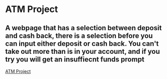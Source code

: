 # ATM Project
## A webpage that has a selection between deposit and cash back, there is a selection before you can input either deposit or cash back. You can't take out more than is in your account, and if you try you will get an insuffiecnt funds prompt
<a href="https://bermudaog.github.io/atm-project/"> ATM Project </a>
